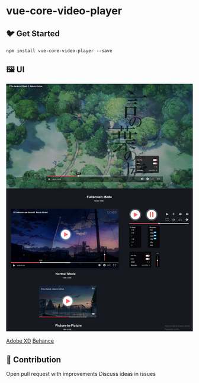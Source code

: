 # vue-core-video-player




## 🐦 Get Started

```
npm install vue-core-video-player --save
```

## 🖼 UI

<img src="./UI/ui.png">

[Adobe XD]('./vue-core-video-player-xd.xd')
[Behance]('https://www.behance.net/gallery/84820301/Web-VIdeo-Player')


## 💐 Contribution
Open pull request with improvements
Discuss ideas in issues

